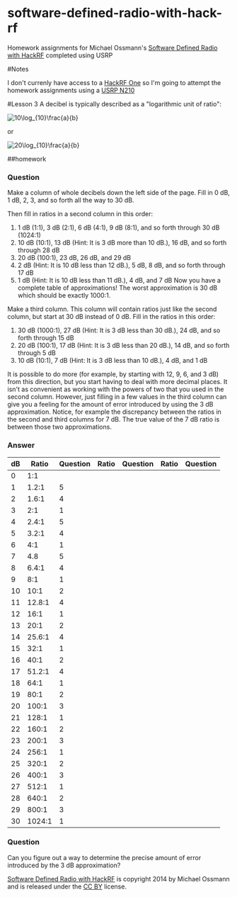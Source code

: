 software-defined-radio-with-hack-rf
===================================

Homework assignments for Michael Ossmann's [Software Defined Radio with HackRF](http://greatscottgadgets.com/sdr/) completed using USRP

#Notes

I don't currenly have access to a [HackRF One](http://greatscottgadgets.com/hackrf/) so I'm going to attempt the homework assignments using a [USRP N210](https://www.ettus.com/product/details/UN210-KIT)

#Lesson 3
A decibel is typically described as a "logarithmic unit of ratio":

![10\log_{10}\frac{a}{b}](http://www.sciweavers.org/upload/Tex2Img_1409495829/render.png)

or 

![20\log_{10}\frac{a}{b}](http://www.sciweavers.org/upload/Tex2Img_1409495939/render.png)


##homework
### Question
Make a column of whole decibels down the left side of the page. Fill in 0 dB, 1 dB, 2, 3, and so forth all the way to 30 dB.

Then fill in ratios in a second column in this order:

1. 1 dB (1:1), 3 dB (2:1), 6 dB (4:1), 9 dB (8:1), and so forth through 30 dB (1024:1)
2. 10 dB (10:1), 13 dB (Hint: It is 3 dB more than 10 dB.), 16 dB, and so forth through 28 dB
3. 20 dB (100:1), 23 dB, 26 dB, and 29 dB
4. 2 dB (Hint: It is 10 dB less than 12 dB.), 5 dB, 8 dB, and so forth through 17 dB
5. 1 dB (Hint: It is 10 dB less than 11 dB.), 4 dB, and 7 dB
Now you have a complete table of approximations! The worst approximation is 30 dB which should be exactly 1000:1.

Make a third column. This column will contain ratios just like the second column, but start at 30 dB instead of 0 dB. Fill in the ratios in this order:

1. 30 dB (1000:1), 27 dB (Hint: It is 3 dB less than 30 dB.), 24 dB, and so forth through 15 dB
2. 20 dB (100:1), 17 dB (Hint: It is 3 dB less than 20 dB.), 14 dB, and so forth through 5 dB
3. 10 dB (10:1), 7 dB (Hint: It is 3 dB less than 10 dB.), 4 dB, and 1 dB

It is possible to do more (for example, by starting with 12, 9, 6, and 3 dB) from this direction, but you start having to deal with more decimal places. It isn't as convenient as working with the powers of two that you used in the second column. However, just filling in a few values in the third column can give you a feeling for the amount of error introduced by using the 3 dB approximation. Notice, for example the discrepancy between the ratios in the second and third columns for 7 dB. The true value of the 7 dB ratio is between those two approximations.


### Answer

| dB | Ratio  | Question | Ratio | Question | Ratio | Question |
|----|--------|----------|-------|----------|-------|----------|
| 0  | 1:1    |          |       |          |       |          |
| 1  | 1.2:1  | 5        |       |          |       |          |
| 2  | 1.6:1  | 4        |       |          |       |          |
| 3  | 2:1    | 1        |       |          |       |          |
| 4  | 2.4:1  | 5        |       |          |       |          |
| 5  | 3.2:1  | 4        |       |          |       |          |
| 6  | 4:1    | 1        |       |          |       |          |
| 7  | 4.8    | 5        |       |          |       |          |
| 8  | 6.4:1  | 4        |       |          |       |          |
| 9  | 8:1    | 1        |       |          |       |          |
| 10 | 10:1   | 2        |       |          |       |          |
| 11 | 12.8:1 | 4        |       |          |       |          |
| 12 | 16:1   | 1        |       |          |       |          |
| 13 | 20:1   | 2        |       |          |       |          |
| 14 | 25.6:1 | 4        |       |          |       |          |
| 15 | 32:1   | 1        |       |          |       |          |
| 16 | 40:1   | 2        |       |          |       |          |
| 17 | 51.2:1 | 4        |       |          |       |          |
| 18 | 64:1   | 1        |       |          |       |          |
| 19 | 80:1   | 2        |       |          |       |          |
| 20 | 100:1  | 3        |       |          |       |          |
| 21 | 128:1  | 1        |       |          |       |          |
| 22 | 160:1  | 2        |       |          |       |          |
| 23 | 200:1  | 3        |       |          |       |          |
| 24 | 256:1  | 1        |       |          |       |          |
| 25 | 320:1  | 2        |       |          |       |          |
| 26 | 400:1  | 3        |       |          |       |          |
| 27 | 512:1  | 1        |       |          |       |          |
| 28 | 640:1  | 2        |       |          |       |          |
| 29 | 800:1  | 3        |       |          |       |          |
| 30 | 1024:1 | 1        |       |          |       |          |



### Question
Can you figure out a way to determine the precise amount of error introduced by the 3 dB approximation?


[Software Defined Radio with HackRF](http://greatscottgadgets.com/sdr/) is copyright 2014 by Michael Ossmann and is released under the [CC BY](http://greatscottgadgets.com/sdr/cc-by.txt) license.
